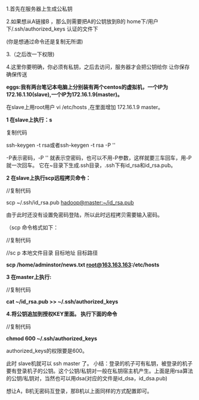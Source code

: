 1.首先在服务器上生成公私钥

2.如果想从A链接B ，那么则需要把A的公钥放到B的  home下/用户下/.ssh/authorized_keys 认证的文件下

(你是想通过命令还是复制无所谓)

3.（之后改一下权限)

4.这里你要明确，你必须有私钥，之后去访问，服务器才会把公钥给你 让你保存 确保传送





​    **eggs:我有两台笔记本电脑上分别装有两个centos的虚拟机，一个IP为172.16.1.10(slave),一个IP为172.16.1.9(master)。**

在slave上用root用户 vi /etc/hosts ,在里面增加 172.16.1.9   master。

**1 在slave上执行：s**

复制代码

ssh-keygen -t rsa或者ssh-keygen -t rsa -P ''

-P表示密码，-P '' 就表示空密码，也可以不用-P参数，这样就要三车回车，用-P就一次回车。
它在~目录下生成.ssh目录，.ssh下有id_rsa和id_rsa.pub。

**2 在slave上执行scp远程拷贝命令：**

//复制代码

scp ~/.ssh/id_rsa.pub <a href="mailto:hadoop@master:~/id_rsa.pub">hadoop@master:~/id_rsa.pub</a> 

由于此时还没有设置免密码登陆，所以此时远程拷贝需要输入密码。

（scp 命令格式如下：

//复制代码

//sc p     本地文件目录        目标地址  目标路径 

**scp   /home/adminstor/news.txt    root@163.163.163:/etc/hosts**   

 

**3 在master上执行:** 

//复制代码

**cat ~/id_rsa.pub >> ~/.ssh/authorized_keys** 



**4.将公钥追加到授权KEY里面。 执行下面的命令**

//复制代码

**chmod 600 ~/.ssh/authorized_keys**

authorized_keys的权限要是600。

此时 slave机就可以 ssh master 了。
小结：登录的机子可有私钥，被登录的机子要有登录机子的公钥。这个公钥/私钥对一般在私钥宿主机产生。上面是用rsa算法的公钥/私钥对，当然也可以用dsa(对应的文件是id_dsa，id_dsa.pub)

想让A，B机无密码互登录，那B机以上面同样的方式配置即可。